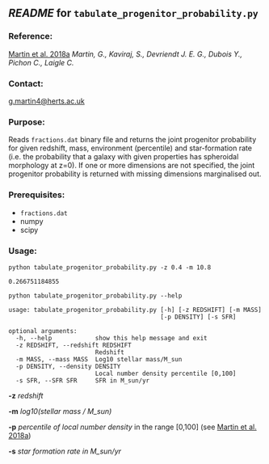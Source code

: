 ## *README* for `tabulate_progenitor_probability.py`

### Reference:
[Martin et al. 2018a](https://doi.org/10.1093/mnras/stx3057 "Martin+18a")
*Martin, G., Kaviraj, S., Devriendt J. E. G., Dubois Y., Pichon C., Laigle C.*


### Contact:
[g.martin4@herts.ac.uk](mailto:g.martin4@herts.ac.uk "email")


### Purpose:
Reads `fractions.dat` binary file and returns the joint progenitor probability for given redshift, mass, environment (percentile) and star-formation rate (i.e. the probability that a galaxy with given properties has spheroidal morphology at z=0). If one or more dimensions are not specified, the joint progenitor probability is returned with missing dimensions marginalised out.


### Prerequisites:
* `fractions.dat`
* numpy
* scipy

### Usage:

```
python tabulate_progenitor_probability.py -z 0.4 -m 10.8

0.266751184855
```

```
python tabulate_progenitor_probability.py --help

usage: tabulate_progenitor_probability.py [-h] [-z REDSHIFT] [-m MASS]
                                          [-p DENSITY] [-s SFR]

optional arguments:
  -h, --help            show this help message and exit
  -z REDSHIFT, --redshift REDSHIFT
                        Redshift
  -m MASS, --mass MASS  Log10 stellar mass/M_sun
  -p DENSITY, --density DENSITY
                        Local number density percentile [0,100]
  -s SFR, --SFR SFR     SFR in M_sun/yr
```

**-z** *redshift*

**-m** *log10(stellar mass / M_sun)*

**-p** *percentile of local number density* in the range [0,100] (see [Martin et al. 2018a](https://doi.org/10.1093/mnras/stx3057 "Martin+18a"))

**-s** *star formation rate in M_sun/yr*

